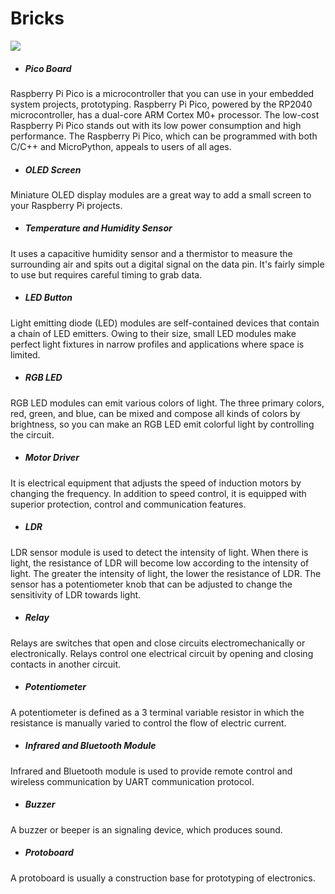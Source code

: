 # Bricks
[![](https://robotistan.com/Data/EditorFiles/Shopify/5%20%282%29.jpg)](https://robotistan.com/Data/EditorFiles/Shopify/5%20%282%29.jpg)
- ##### Pico Board
Raspberry Pi Pico is a microcontroller that you can use in your embedded system projects, prototyping. Raspberry Pi Pico, powered by the RP2040 microcontroller, has a dual-core ARM Cortex M0+ processor. The low-cost Raspberry Pi Pico stands out with its low power consumption and high performance. The Raspberry Pi Pico, which can be programmed with both C/C++ and MicroPython, appeals to users of all ages.
- ##### OLED Screen
Miniature OLED display modules are a great way to add a small screen to your Raspberry Pi projects. 
- ##### Temperature and Humidity Sensor
It uses a capacitive humidity sensor and a thermistor to measure the surrounding air and spits out a digital signal on the data pin. It's fairly simple to use but requires careful timing to grab data. 
- ##### LED Button
Light emitting diode (LED) modules are self-contained devices that contain a chain of LED emitters. Owing to their size, small LED modules make perfect light fixtures in narrow profiles and applications where space is limited.
- ##### RGB LED
RGB LED modules can emit various colors of light. The three primary colors, red, green, and blue, can be mixed and compose all kinds of colors by brightness, so you can make an RGB LED emit colorful light by controlling the circuit.
- ##### Motor Driver 
It is electrical equipment that adjusts the speed of induction motors by changing the frequency. In addition to speed control, it is equipped with superior protection, control and communication features.
- ##### LDR
LDR sensor module is used to detect the intensity of light. When there is light, the resistance of LDR will become low according to the intensity of light. The greater the intensity of light, the lower the resistance of LDR. The sensor has a potentiometer knob that can be adjusted to change the sensitivity of LDR towards light.
- ##### Relay
Relays are switches that open and close circuits electromechanically or electronically. Relays control one electrical circuit by opening and closing contacts in another circuit.
- ##### Potentiometer
A potentiometer is defined as a 3 terminal variable resistor in which the resistance is manually varied to control the flow of electric current. 
- ##### Infrared and Bluetooth Module
Infrared and Bluetooth module is used to provide remote control and wireless communication by UART communication protocol.
- ##### Buzzer
A buzzer or beeper is an signaling device, which produces sound. 
- ##### Protoboard
A protoboard is usually a construction base for prototyping of electronics. 



